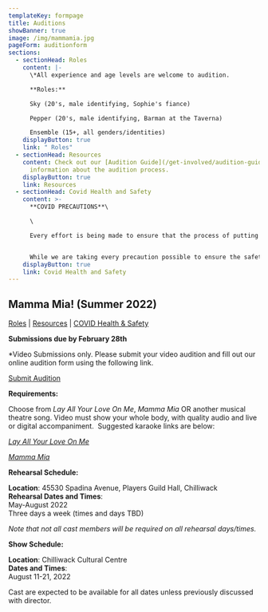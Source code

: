 ```yaml
---
templateKey: formpage
title: Auditions
showBanner: true
image: /img/mammamia.jpg
pageForm: auditionform
sections:
  - sectionHead: Roles
    content: |-
      \*All experience and age levels are welcome to audition.  

      **Roles:**

      Sky (20's, male identifying, Sophie's fiance)

      Pepper (20's, male identifying, Barman at the Taverna)

      Ensemble (15+, all genders/identities)
    displayButton: true
    link: " Roles"
  - sectionHead: Resources
    content: Check out our [Audition Guide](/get-involved/audition-guide) for
      information about the audition process.
    displayButton: true
    link: Resources
  - sectionHead: Covid Health and Safety
    content: >-
      **COVID PRECAUTIONS**\

      \

      Every effort is being made to ensure that the process of putting on *Mamma Mia!,* from auditions to performance, will comply with all current safety restrictions as outlined by the BC Ministry of Health and BC Centre for Disease Control. 


      While we are taking every precaution possible to ensure the safety of all cast, crew and audience members, we understand that everyone has different comfort levels around Covid and wish to do our best to accommodate these different comfort levels
    displayButton: true
    link: Covid Health and Safety
---
```

## Mamma Mia!  (Summer  2022)

[Roles](#roles) | [Resources](#resources) | [COVID Health & Safety](#covid%20health%20and%20safety)

**Submissions due by February 28th** 

\*Video Submissions only.  Please submit your video audition and fill out our online audition form using the following link.



   [Submit Audition](https://forms.gle/q5Wy6r4JMA3VNDEL8)



**Requirements:**

Choose from *Lay All Your Love On Me*, *Mamma Mia* OR another musical theatre song. Video must show your whole body, with quality audio and live or digital accompaniment.  Suggested karaoke links are below:

*[Lay All Your Love On Me](https://www.youtube.com/watch?v=YgXrd7eE6ME)*

*[Mamma Mia](https://www.youtube.com/watch?v=PBRqCYfGhWo)*

**Rehearsal Schedule:**

**Location**: 45530 Spadina Avenue, Players Guild Hall, Chilliwack\
**Rehearsal Dates and Times**:\
May-August 2022\
Three days a week (times and days TBD)

*Note that not all cast members will be required on all rehearsal days/times.*

**Show Schedule:**

**Location**: Chilliwack Cultural Centre\
**Dates and Times**:\
August 11-21, 2022

Cast are expected to be available for all dates unless previously discussed with director.
